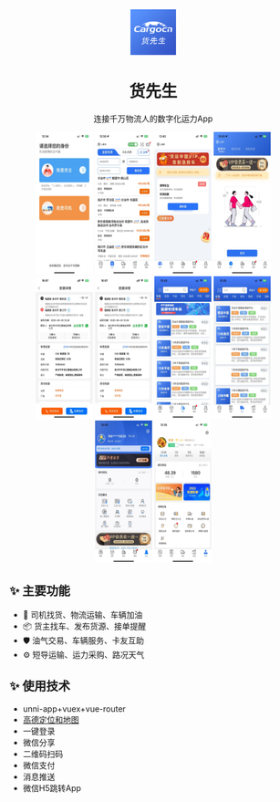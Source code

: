 <div align="center"><a name="readme-top"></a>

<img src="https://github.com/Yphfeng/cargocnApp/blob/main/images/loginLogo.png" alt="logo" width="80px" height="80px" />

<h1>货先生</h1>

连接千万物流人的数字化运力App

<img src="https://github.com/Yphfeng/cargocnApp/blob/main/images/main.jpg" alt="身份选择页" width="100px" height="250px" />
<img src="https://github.com/Yphfeng/cargocnApp/blob/main/images/index.jpg" alt="司机首页" width="100px" height="250px" />
<img src="https://github.com/Yphfeng/cargocnApp/blob/main/images/shipMain.jpg" alt="货主首页" width="100px" height="250px" />
<img src="https://github.com/Yphfeng/cargocnApp/blob/main/images/shipSend.jpg" alt="货主发货" width="100px" height="250px" />
<img src="https://github.com/Yphfeng/cargocnApp/blob/main/images/goods.jpg" alt="货源详情" width="100px" height="250px" />
<img src="https://github.com/Yphfeng/cargocnApp/blob/main/images/goods.jpg" alt="货源详情" width="100px" height="250px" />
<img src="https://github.com/Yphfeng/cargocnApp/blob/main/images/fleet.jpg" alt="司机车队" width="100px" height="250px" />
<img src="https://github.com/Yphfeng/cargocnApp/blob/main/images/shipFleet.jpg" alt="货主车队" width="100px" height="250px" />
<img src="https://github.com/Yphfeng/cargocnApp/blob/main/images/my.jpg" alt="我的" width="100px" height="250px" />
<img src="https://github.com/Yphfeng/cargocnApp/blob/main/images/shipMy.jpg" alt="货主我的" width="100px" height="250px" />
</div>

## ✨ 主要功能

- 🌈 司机找货、物流运输、车辆加油
- 📦 货主找车、发布货源、接单提醒
- 🛡 油气交易、车辆服务、卡友互助
- ⚙️ 短导运输、运力采购、路况天气

## ✨ 使用技术
- unni-app+vuex+vue-router
- [高德定位和地图](https://lbs.amap.com/api/javascript-api-v2/summary)
- 一键登录
- 微信分享
- 二维码扫码
- 微信支付
- 消息推送
- 微信H5跳转App


